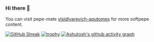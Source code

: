 ### Hi there 👋

You can visit pepe-mate [vlsidlyarevich-aputomes](https://github.com/vlsidlyarevich) for more softpepe content.

[![GitHub Streak](https://streak-stats.demolab.com/?user=solairerove)](https://git.io/streak-stats)
[![trophy](https://github-profile-trophy.vercel.app/?username=solairerove)](https://github.com/ryo-ma/github-profile-trophy)
[![Ashutosh's github activity graph](https://github-readme-activity-graph.cyclic.app/graph?username=solairerove&theme=tokyo-night)](https://github.com/ashutosh00710/github-readme-activity-graph)

<!--
**solairerove/solairerove** is a ✨ _special_ ✨ repository because its `README.md` (this file) appears on your GitHub profile.

Here are some ideas to get you started:

- 🔭 I’m currently working on ...
- 🌱 I’m currently learning ...
- 👯 I’m looking to collaborate on ...
- 🤔 I’m looking for help with ...
- 💬 Ask me about ...
- 📫 How to reach me: ...
- 😄 Pronouns: ...
- ⚡ Fun fact: ...
-->
